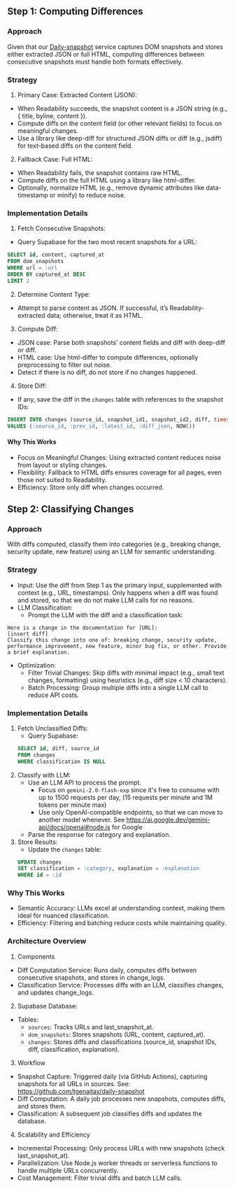 ## Step 1: Computing Differences

### Approach
Given that our [Daily-snapshot](https://github.com/tgenaitay/daily-snapshot) service captures DOM snapshots and stores either extracted JSON or full HTML, computing differences between consecutive snapshots must handle both formats effectively.

### Strategy

1. Primary Case: Extracted Content (JSON):
- When Readability succeeds, the snapshot content is a JSON string (e.g., { title, byline, content }).
- Compute diffs on the content field (or other relevant fields) to focus on meaningful changes.
- Use a library like deep-diff for structured JSON diffs or diff (e.g., jsdiff) for text-based diffs on the content field.

2. Fallback Case: Full HTML:
- When Readability fails, the snapshot contains raw HTML.
- Compute diffs on the full HTML using a library like html-differ.
- Optionally, normalize HTML (e.g., remove dynamic attributes like data-timestamp or minify) to reduce noise.

### Implementation Details

1. Fetch Consecutive Snapshots:
- Query Supabase for the two most recent snapshots for a URL:
```sql
SELECT id, content, captured_at
FROM dom_snapshots
WHERE url = :url
ORDER BY captured_at DESC
LIMIT 2
```
2. Determine Content Type:
- Attempt to parse content as JSON. If successful, it’s Readability-extracted data; otherwise, treat it as HTML.
3. Compute Diff:
- JSON case: Parse both snapshots’ content fields and diff with deep-diff or diff.
- HTML case: Use html-differ to compute differences, optionally preprocessing to filter out noise.
- Detect if there is no diff, do not store if no changes happened.
4. Store Diff:
- If any, save the diff in the `changes` table with references to the snapshot IDs:
```sql
INSERT INTO changes (source_id, snapshot_id1, snapshot_id2, diff, timestamp)
VALUES (:source_id, :prev_id, :latest_id, :diff_json, NOW())
```
#### Why This Works

- Focus on Meaningful Changes: Using extracted content reduces noise from layout or styling changes.
- Flexibility: Fallback to HTML diffs ensures coverage for all pages, even those not suited to Readability.
- Efficiency: Store only diff when changes occurred.

## Step 2: Classifying Changes

### Approach
With diffs computed, classify them into categories (e.g., breaking change, security update, new feature) using an LLM for semantic understanding.

### Strategy
- Input: Use the diff from Step 1 as the primary input, supplemented with context (e.g., URL, timestamps). Only happens when a diff was found and stored, so that we do not make LLM calls for no reasons.
- LLM Classification:
    - Prompt the LLM with the diff and a classification task:

```
Here is a change in the documentation for [URL]:
[insert diff]
Classify this change into one of: breaking change, security update, performance improvement, new feature, minor bug fix, or other. Provide a brief explanation.
```
-  Optimization:
    - Filter Trivial Changes: Skip diffs with minimal impact (e.g., small text changes, formatting) using heuristics (e.g., diff size < 10 characters).
    - Batch Processing: Group multiple diffs into a single LLM call to reduce API costs.

### Implementation Details

1. Fetch Unclassified Diffs:
    - Query Supabase:
    ``` sql
    SELECT id, diff, source_id
    FROM changes
    WHERE classification IS NULL
    ```
2. Classify with LLM:
    - Use an LLM API to process the prompt.
        - Focus on `gemini-2.0-flash-exp` since it's free to consume with up to 1500 requests per day, (15 requests per minute and 1M tokens per minute max)
        - Use only OpenAI-compatible endpoints, so that we can move to another model whenever. See https://ai.google.dev/gemini-api/docs/openai#node.js for Google
    - Parse the response for category and explanation.
3. Store Results:
    - Update the `changes` table:
    ```sql
    UPDATE changes
    SET classification = :category, explanation = :explanation
    WHERE id = :id
    ```

### Why This Works
- Semantic Accuracy: LLMs excel at understanding context, making them ideal for nuanced classification.
- Efficiency: Filtering and batching reduce costs while maintaining quality.

### Architecture Overview

1. Components
- Diff Computation Service: Runs daily, computes diffs between consecutive snapshots, and stores in change_logs.
- Classification Service: Processes diffs with an LLM, classifies changes, and updates change_logs.
2. Supabase Database:
- Tables:
    - `sources`: Tracks URLs and last_snapshot_at.
    - `dom_snapshots`: Stores snapshots (URL, content, captured_at).
    - `changes`: Stores diffs and classifications (source_id, snapshot IDs, diff, classification, explanation).

3. Workflow
- Snapshot Capture: Triggered daily (via GitHub Actions), capturing snapshots for all URLs in sources. See: https://github.com/tgenaitay/daily-snapshot
- Diff Computation: A daily job processes new snapshots, computes diffs, and stores them.
- Classification: A subsequent job classifies diffs and updates the database.

4. Scalability and Efficiency
- Incremental Processing: Only process URLs with new snapshots (check last_snapshot_at).
- Parallelization: Use Node.js worker threads or serverless functions to handle multiple URLs concurrently.
- Cost Management: Filter trivial diffs and batch LLM calls.
